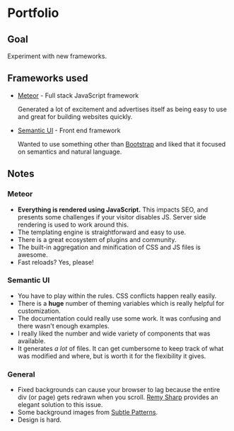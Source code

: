 # Portfolio

## Goal

Experiment with new frameworks.

## Frameworks used

* [Meteor](https://www.meteor.com/) - Full stack JavaScript framework

  Generated a lot of excitement and advertises itself as being easy to use and great for building websites quickly.

* [Semantic UI](http://semantic-ui.com/) - Front end framework

  Wanted to use something other than [Bootstrap](http://getbootstrap.com/) and liked that it focused on semantics and natural language.

## Notes

### Meteor
* **Everything is rendered using JavaScript.** This impacts SEO, and presents some challenges if your visitor disables JS. Server side rendering is used to work around this.
* The templating engine is straightforward and easy to use.
* There is a great ecosystem of plugins and community.
* The built-in aggregation and minification of CSS and JS files is awesome.
* Fast reloads? Yes, please!

### Semantic UI

* You have to play within the rules. CSS conflicts happen really easily.
* There is a **huge** number of theming variables which is really helpful for customization.
* The documentation could really use some work. It was confusing and there wasn't enough examples.
* I really liked the number and wide variety of components that was available.
* It generates *a lot* of files. It can get cumbersome to keep track of what was modified and where, but is worth it for the flexibility it gives.

### General
* Fixed backgrounds can cause your browser to lag because the entire div (or page) gets redrawn when you scroll. [Remy Sharp](https://remysharp.com/2013/06/07/insights-into-rendering-performance) provides an elegant solution to this issue.
* Some background images from [Subtle Patterns](http://subtlepatterns.com/).
* Design is hard.
